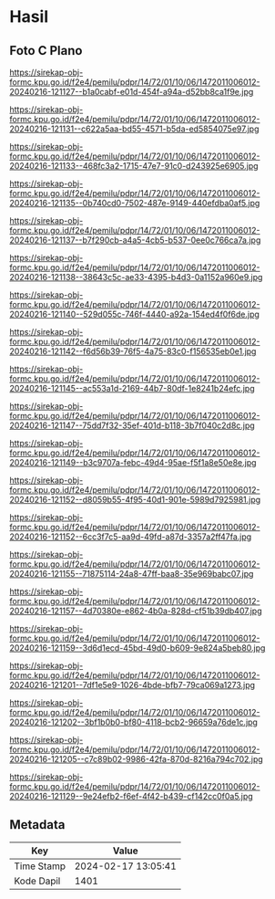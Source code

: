 # Hasil

## Foto C Plano

https://sirekap-obj-formc.kpu.go.id/f2e4/pemilu/pdpr/14/72/01/10/06/1472011006012-20240216-121127--b1a0cabf-e01d-454f-a94a-d52bb8ca1f9e.jpg

https://sirekap-obj-formc.kpu.go.id/f2e4/pemilu/pdpr/14/72/01/10/06/1472011006012-20240216-121131--c622a5aa-bd55-4571-b5da-ed5854075e97.jpg

https://sirekap-obj-formc.kpu.go.id/f2e4/pemilu/pdpr/14/72/01/10/06/1472011006012-20240216-121133--468fc3a2-1715-47e7-91c0-d243925e6905.jpg

https://sirekap-obj-formc.kpu.go.id/f2e4/pemilu/pdpr/14/72/01/10/06/1472011006012-20240216-121135--0b740cd0-7502-487e-9149-440efdba0af5.jpg

https://sirekap-obj-formc.kpu.go.id/f2e4/pemilu/pdpr/14/72/01/10/06/1472011006012-20240216-121137--b7f290cb-a4a5-4cb5-b537-0ee0c766ca7a.jpg

https://sirekap-obj-formc.kpu.go.id/f2e4/pemilu/pdpr/14/72/01/10/06/1472011006012-20240216-121138--38643c5c-ae33-4395-b4d3-0a1152a960e9.jpg

https://sirekap-obj-formc.kpu.go.id/f2e4/pemilu/pdpr/14/72/01/10/06/1472011006012-20240216-121140--529d055c-746f-4440-a92a-154ed4f0f6de.jpg

https://sirekap-obj-formc.kpu.go.id/f2e4/pemilu/pdpr/14/72/01/10/06/1472011006012-20240216-121142--f6d56b39-76f5-4a75-83c0-f156535eb0e1.jpg

https://sirekap-obj-formc.kpu.go.id/f2e4/pemilu/pdpr/14/72/01/10/06/1472011006012-20240216-121145--ac553a1d-2169-44b7-80df-1e8241b24efc.jpg

https://sirekap-obj-formc.kpu.go.id/f2e4/pemilu/pdpr/14/72/01/10/06/1472011006012-20240216-121147--75dd7f32-35ef-401d-b118-3b7f040c2d8c.jpg

https://sirekap-obj-formc.kpu.go.id/f2e4/pemilu/pdpr/14/72/01/10/06/1472011006012-20240216-121149--b3c9707a-febc-49d4-95ae-f5f1a8e50e8e.jpg

https://sirekap-obj-formc.kpu.go.id/f2e4/pemilu/pdpr/14/72/01/10/06/1472011006012-20240216-121152--d8059b55-4f95-40d1-901e-5989d7925981.jpg

https://sirekap-obj-formc.kpu.go.id/f2e4/pemilu/pdpr/14/72/01/10/06/1472011006012-20240216-121152--6cc3f7c5-aa9d-49fd-a87d-3357a2ff47fa.jpg

https://sirekap-obj-formc.kpu.go.id/f2e4/pemilu/pdpr/14/72/01/10/06/1472011006012-20240216-121155--71875114-24a8-47ff-baa8-35e969babc07.jpg

https://sirekap-obj-formc.kpu.go.id/f2e4/pemilu/pdpr/14/72/01/10/06/1472011006012-20240216-121157--4d70380e-e862-4b0a-828d-cf51b39db407.jpg

https://sirekap-obj-formc.kpu.go.id/f2e4/pemilu/pdpr/14/72/01/10/06/1472011006012-20240216-121159--3d6d1ecd-45bd-49d0-b609-9e824a5beb80.jpg

https://sirekap-obj-formc.kpu.go.id/f2e4/pemilu/pdpr/14/72/01/10/06/1472011006012-20240216-121201--7df1e5e9-1026-4bde-bfb7-79ca069a1273.jpg

https://sirekap-obj-formc.kpu.go.id/f2e4/pemilu/pdpr/14/72/01/10/06/1472011006012-20240216-121202--3bf1b0b0-bf80-4118-bcb2-96659a76de1c.jpg

https://sirekap-obj-formc.kpu.go.id/f2e4/pemilu/pdpr/14/72/01/10/06/1472011006012-20240216-121205--c7c89b02-9986-42fa-870d-8216a794c702.jpg

https://sirekap-obj-formc.kpu.go.id/f2e4/pemilu/pdpr/14/72/01/10/06/1472011006012-20240216-121129--9e24efb2-f6ef-4f42-b439-cf142cc0f0a5.jpg


## Metadata

| Key        | Value               |
| ---------- | ------------------- |
| Time Stamp | 2024-02-17 13:05:41 |
| Kode Dapil | 1401                |



